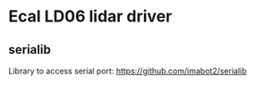 # Ecal LD06 lidar driver


## serialib

Library to access serial port: https://github.com/imabot2/serialib


